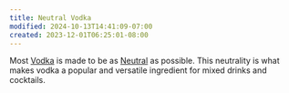 ```yaml
---
title: Neutral Vodka
modified: 2024-10-13T14:41:09-07:00
created: 2023-12-01T06:25:01-08:00
---
```

Most [Vodka](Areas/bartending/Spirits/Vodka.md) is made to be as [Neutral](Areas/bartending/Spirits/Neutral%20Spirit.md) as possible.
This neutrality is what makes vodka a popular and versatile ingredient for mixed drinks and cocktails.


